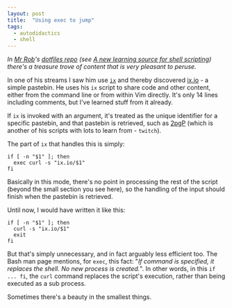 ```yaml
---
layout: post
title:  "Using exec to jump"
tags:
  - autodidactics
  - shell
---
```

_In [Mr Rob](https://rwx.gg)'s [dotfiles repo](https://gitlab.com/rwxrob/dotfiles/) (see [A new learning source for shell scripting](https://qmacro.org/2020/10/03/a-new-learning-source-for-shell-scripting/)) there's a treasure trove of content that is very pleasant to peruse._

In one of his streams I saw him use [`ix`](https://gitlab.com/rwxrob/dotfiles/-/blob/master/scripts/ix) and thereby discovered [ix.io](http://ix.io) - a simple pastebin. He uses his `ix` script to share code and other content, either from the command line or from within Vim directly. It's only 14 lines including comments, but I've learned stuff from it already.

If `ix` is invoked with an argument, it's treated as the unique identifier for a specific pastebin, and that pastebin is retrieved, such as [2pgP](http://ix.io/2pgP) (which is another of his scripts with lots to learn from - `twitch`).

The part of `ix` that handles this is simply:

```shell
if [ -n "$1" ]; then
  exec curl -s "ix.io/$1"
fi
```

Basically in this mode, there's no point in processing the rest of the script (beyond the small section you see here), so the handling of the input should finish when the pastebin is retrieved.

Until now, I would have written it like this:

```shell
if [ -n "$1" ]; then
  curl -s "ix.io/$1"
  exit
fi
```

But that's simply unnecessary, and in fact arguably less efficient too. The Bash man page mentions, for `exec`, this fact: "_If command is specified, it replaces the shell. No new process is created._". In other words, in this `if ... fi`, the `curl` command replaces the script's execution, rather than being executed as a sub process.

Sometimes there's a beauty in the smallest things.
